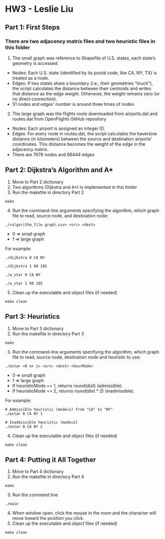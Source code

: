 # HW3 - Leslie Liu
## Part 1: First Steps
### There are two adjacency matrix files and two heuristic files in this folder
1. The small graph was reference to Shapefile of U.S. states, each state’s geometry is accessed:
- Nodes: Each U.S. state (identified by its postal code, like CA, NY, TX) is treated as a node.
- Edges: If two states share a boundary (i.e., their geometries “touch”), the script calculates the distance between their centroids and writes that distance as the edge weight. Otherwise, the weight remains zero (or no direct connection).
- 51 nodes and edges' number is around three times of nodes

2. The large graph was the flights route downloaded from airports.dat and routes.dat from OpenFlights GitHub repository
- Nodes: Each airport is assigned an integer ID. 
- Edges: For every route in routes.dat, the script calculates the haversine distance (in kilometers) between the source and destination airports’ coordinates. This distance becomes the weight of the edge in the adjacency matrix.
- There are 7678 nodes and 66444 edges



## Part 2: Dijkstra’s Algorithm and A*
1. Move to Part 2 dictionary
2. Two algorithms (Dijkstra and A*) is implemented in thsi folder
3. Run the makefile in directory Part 2

```
make
```
4. Run the command-line arguments specifying the algorithm, which graph file to read, source node, and destination node:
```
./<algorithm_file graph.csv> <src> <dest>
```
- 0 => small graph
- 1 => large graph

For example:
```
./dijkstra 0 CA NY
```
```
./dijkstra 1 98 105
```
```
./a_star 0 CA NY
```
```
./a_star 1 98 105
```
5. Clean up the executable and object files (if needed)
```
make clean
```

## Part 3: Heuristics
1. Move to Part 3 dictionary
2. Run the makefile in directory Part 3

```
make
```
3. Run the command-line arguments specifying the algorithm, which graph file to read, source node, destination node and heuristic to use:
```
./astar <0 or 1> <src> <dest> <heurMode>
```
- 0 => small graph
- 1 => large graph
- If heuristicMode == 1, returns round(dist) (admissible).
- If heuristicMode == 2, returns round(dist * 2) (inadmissible).

For example:
```
# Admissible heuristic (mode=1) from "CA" to "NY"
./astar 0 CA NY 1

# Inadmissible heuristic (mode=2)
./astar 0 CA NY 2
```
4. Clean up the executable and object files (if needed)
```
make clean
```

## Part 4: Putting it All Together 
1. Move to Part 4 dictionary
2. Run the makefile in directory Part 4

```
make
```
3. Run the commend line
```
./main
```
4. When window open, click the mouse in the room and the character will move toward the position you click. 
5. Clean up the executable and object files (if needed)
```
make clean
```
